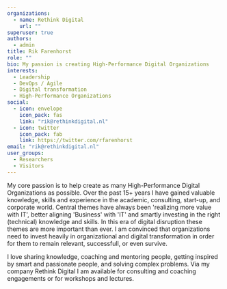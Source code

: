 ```yaml
---
organizations:
  - name: Rethink Digital
    url: ""
superuser: true
authors:
  - admin
title: Rik Farenhorst
role: ""
bio: My passion is creating High-Performance Digital Organizations
interests:
  - Leadership
  - DevOps / Agile
  - Digital transformation
  - High-Performance Organizations
social:
  - icon: envelope
    icon_pack: fas
    link: "rik@rethinkdigital.nl"
  - icon: twitter
    icon_pack: fab
    link: https://twitter.com/rfarenhorst
email: "rik@rethinkdigital.nl"
user_groups:
  - Researchers
  - Visitors
---
```

My core passion is to help create as many High-Performance Digital Organizations as possible. Over the past 15+ years I have gained valuable knowledge, skills and experience in the academic, consulting, start-up, and corporate world. Central themes have always been 'realizing more value with IT', better aligning 'Business' with 'IT' and smartly investing in the right (technical) knowledge and skills. In this era of digital disruption these themes are more important than ever. I am convinced that organizations need to invest heavily in organizational and digital transformation in order for them to remain relevant, successfull, or even survive.

I love sharing knowledge, coaching and mentoring people, getting inspired by smart and passionate people, and solving complex problems. Via my company Rethink Digital I am available for consulting and coaching engagements or for workshops and lectures.  

